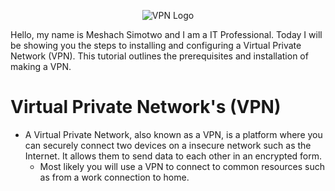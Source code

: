 <p align="center">
<img src="https://i.imgur.com/7Rue9e4.jpg" alt="VPN Logo"/>
</p>

Hello, my name is Meshach Simotwo and I am a IT Professional. Today I will be showing you the steps to installing and configuring a Virtual Private Network (VPN). This tutorial outlines the prerequisites and installation of making a VPN.<br>

<h1>Virtual Private Network's (VPN)</h1>

- A Virtual Private Network, also known as a VPN, is a platform where you can securely connect two devices on a insecure network such as the Internet. It allows them to send data to each other in an encrypted form.
  - Most likely you will use a VPN to connect to common resources such as from a work connection to home.
  
 
